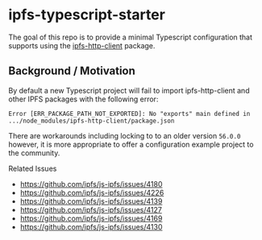 # ipfs-typescript-starter

The goal of this repo is to provide a minimal Typescript configuration that supports using the [ipfs-http-client](https://www.npmjs.com/package/ipfs-http-client) package.

## Background / Motivation

By default a new Typescript project will fail to import ipfs-http-client and other IPFS packages with the following error:

```
Error [ERR_PACKAGE_PATH_NOT_EXPORTED]: No "exports" main defined in .../node_modules/ipfs-http-client/package.json
```

There are workarounds including locking to to an older version `56.0.0` however, it is more appropriate to offer a configuration example project to the community.

Related Issues

- https://github.com/ipfs/js-ipfs/issues/4180
- https://github.com/ipfs/js-ipfs/issues/4226
- https://github.com/ipfs/js-ipfs/issues/4139
- https://github.com/ipfs/js-ipfs/issues/4127
- https://github.com/ipfs/js-ipfs/issues/4169
- https://github.com/ipfs/js-ipfs/issues/4130
